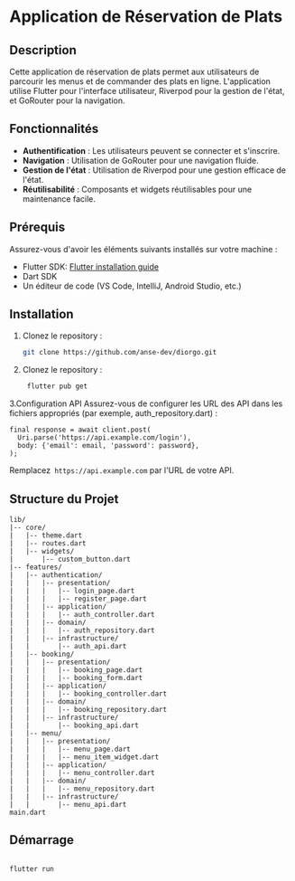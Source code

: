 # Application de Réservation de Plats

## Description

Cette application de réservation de plats permet aux utilisateurs de parcourir les menus et de commander des plats en ligne. L'application utilise Flutter pour l'interface utilisateur, Riverpod pour la gestion de l'état, et GoRouter pour la navigation.

## Fonctionnalités

- **Authentification** : Les utilisateurs peuvent se connecter et s'inscrire.
- **Navigation** : Utilisation de GoRouter pour une navigation fluide.
- **Gestion de l'état** : Utilisation de Riverpod pour une gestion efficace de l'état.
- **Réutilisabilité** : Composants et widgets réutilisables pour une maintenance facile.

## Prérequis

Assurez-vous d'avoir les éléments suivants installés sur votre machine :

- Flutter SDK: [Flutter installation guide](https://flutter.dev/docs/get-started/install)
- Dart SDK
- Un éditeur de code (VS Code, IntelliJ, Android Studio, etc.)

## Installation

1. Clonez le repository :

   ```sh
   git clone https://github.com/anse-dev/diorgo.git

   ```


2. Clonez le repository :

   ```sh
    flutter pub get

   ```
3.Configuration API
Assurez-vous de configurer les URL des API dans les fichiers appropriés (par exemple, auth_repository.dart) :
```
final response = await client.post(
  Uri.parse('https://api.example.com/login'),
  body: {'email': email, 'password': password},
);

```
Remplacez`` https://api.example.com`` par l'URL de votre API.

## Structure du Projet

```
lib/
|-- core/
|   |-- theme.dart
|   |-- routes.dart
|   |-- widgets/
|       |-- custom_button.dart
|-- features/
|   |-- authentication/
|   |   |-- presentation/
|   |   |   |-- login_page.dart
|   |   |   |-- register_page.dart
|   |   |-- application/
|   |   |   |-- auth_controller.dart
|   |   |-- domain/
|   |   |   |-- auth_repository.dart
|   |   |-- infrastructure/
|   |       |-- auth_api.dart
|   |-- booking/
|   |   |-- presentation/
|   |   |   |-- booking_page.dart
|   |   |   |-- booking_form.dart
|   |   |-- application/
|   |   |   |-- booking_controller.dart
|   |   |-- domain/
|   |   |   |-- booking_repository.dart
|   |   |-- infrastructure/
|   |       |-- booking_api.dart
|   |-- menu/
|   |   |-- presentation/
|   |   |   |-- menu_page.dart
|   |   |   |-- menu_item_widget.dart
|   |   |-- application/
|   |   |   |-- menu_controller.dart
|   |   |-- domain/
|   |   |   |-- menu_repository.dart
|   |   |-- infrastructure/
|   |       |-- menu_api.dart
main.dart
```

## Démarrage

```

flutter run
```